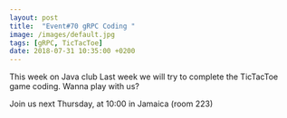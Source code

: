 ```yaml
---
layout: post
title:  "Event#70 gRPC Coding "
image: /images/default.jpg
tags: [gRPC, TicTacToe]
date: 2018-07-31 10:35:00 +0200
---
```


This week on Java club Last week we will try to complete the TicTacToe game coding. Wanna play with us?[]()

Join us next Thursday, at 10:00 in Jamaica (room 223)
